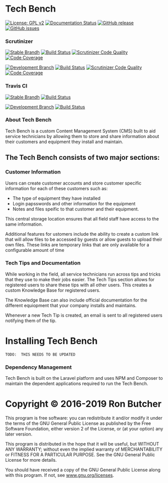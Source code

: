 # Tech Bench
[![License: GPL v2](https://img.shields.io/badge/License-GPL%20v2-blue.svg)](https://www.gnu.org/licenses/old-licenses/gpl-2.0.en.html)
[![Documentation Status](https://readthedocs.org/projects/tech-bench/badge/?version=latest)](https://tech-bench.readthedocs.io/en/latest/?badge=latest)
[![GitHub release](https://img.shields.io/github/release/Butcherman/Tech_Bench)](https://GitHub.com/Butcherman/Tech_Bench/releases/)
[![GitHub issues](https://img.shields.io/github/issues/Butcherman/Tech_Bench)](https://GitHub.com/Butcherman/Tech_Bench/issues/)

### Scrutinizer
[![Stable Brandh](https://img.shields.io/badge/Stable%20Branch-Master-green
)](https://github.com/butcherman/Tech_Bench)
[![Build Status](https://scrutinizer-ci.com/g/butcherman/Tech_Bench/badges/build.png?b=master)](https://scrutinizer-ci.com/g/butcherman/Tech_Bench/build-status/test5)
[![Scrutinizer Code Quality](https://scrutinizer-ci.com/g/butcherman/Tech_Bench/badges/quality-score.png?b=master)](https://scrutinizer-ci.com/g/butcherman/Tech_Bench/?branch=master)
[![Code Coverage](https://scrutinizer-ci.com/g/butcherman/Tech_Bench/badges/coverage.png?b=master)](https://scrutinizer-ci.com/g/butcherman/Tech_Bench/?branch=master)

[![Development Branch](https://img.shields.io/badge/Development%20%20-dev5-yellow
)](https://github.com/butcherman/Tech_Bench/tree/dev5)
[![Build Status](https://scrutinizer-ci.com/g/butcherman/Tech_Bench/badges/build.png?b=dev5)](https://scrutinizer-ci.com/g/butcherman/Tech_Bench/build-status/dev5)
[![Scrutinizer Code Quality](https://scrutinizer-ci.com/g/butcherman/Tech_Bench/badges/quality-score.png?b=dev5)](https://scrutinizer-ci.com/g/butcherman/Tech_Bench/?branch=dev5)
[![Code Coverage](https://scrutinizer-ci.com/g/butcherman/Tech_Bench/badges/coverage.png?b=dev5)](https://scrutinizer-ci.com/g/butcherman/Tech_Bench/?branch=dev5)

### Travis CI
[![Stable Brandh](https://img.shields.io/badge/Stable%20Branch-Master-green
)](https://github.com/butcherman/Tech_Bench)
[![Build Status](https://travis-ci.com/butcherman/Tech_Bench.svg?branch=master)](https://travis-ci.com/butcherman/Tech_Bench)

[![Development Branch](https://img.shields.io/badge/Development%20%20-dev5-yellow
)](https://github.com/butcherman/Tech_Bench/tree/dev5)
[![Build Status](https://travis-ci.com/butcherman/Tech_Bench.svg?branch=dev5)](https://travis-ci.com/butcherman/Tech_Bench)

### About Tech Bench
Tech Bench is a custom Content Management System (CMS) built to aid service technicians by allowing them to store and share information about their customers and equipment they install and maintain.

## The Tech Bench consists of two major sections:

### Customer Information
Users can create customer accounts and store customer specific information for each of these customers such as: 
* The type of equipment they have installed
* Login papsswords and other information for the equipment
* Notes and files speific to that customer and their equipment.  

This central storage location ensures that all field staff have access to the same information.

Additional features for ustomers include the ability to create a custom link that will allow files to be accessed by guests or allow guests to upload their own files.  These links are temporary links that are only available for a configurable amount of time

### Tech Tips and Documentation
While working in the field, all service technicians run across tips and tricks that they use to make their jobs easier.  The Tech Tips section allows for registered users to share these tips with all other users.  This creates a custom Knowledge Base for registered users.

The Knowledge Base can also include official documentation for the different equiopment that your company installs and maintains.

Whenever a new Tech Tip is created, an email is sent to all registered users notifying them of the tip.

# Installing Tech Bench


```
TODO:  THIS NEEDS TO BE UPDATED
```


### Dependency Management
Tech Bench is built on the Laravel platform and uses NPM and Composer to maintain the dependent applications required to run the Tech Bench. 

# Copyright © 2016-2019 Ron Butcher

This program is free software:  you can redistribute it and/or modify it under the terms of the GNU 
General Public License as published by the Free Software Foundation, either version 2 of the License, 
or (at your option) any later version.

This program is distributed in the hope that it will be useful, but WITHOUT ANY WARRANTY; without even 
the implied warranty of MERCHANTABILITY or FITNESS FOR A PARTICULAR PURPOSE.  See the GNU General Public
License for more details.

You should have received a copy of the GNU General Public License along with this program.  If not, see
www.gnu.org/licenses.
